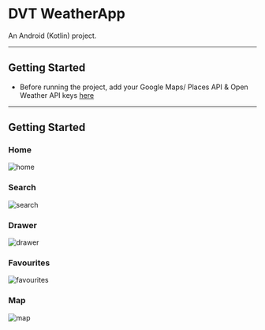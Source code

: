 # DVT WeatherApp

An Android (Kotlin) project.

-------------------

## Getting Started

- Before running the project, add your Google Maps/ Places API & Open Weather API keys [here](app/src/main/res/values/secrets.xml)

-------------------

## Getting Started

### Home

![home](https://user-images.githubusercontent.com/63927686/194921002-199510cf-4071-470f-a633-94c006faf2c7.png)

### Search

![search](https://user-images.githubusercontent.com/63927686/194921063-01f8b040-38e9-4ab6-ad6f-ebf8c2c6bd62.png)

### Drawer

![drawer](https://user-images.githubusercontent.com/63927686/194921097-e44ddfa0-ba9c-40eb-8bdb-ec6a2c4d7ab0.png)

### Favourites

![favourites](https://user-images.githubusercontent.com/63927686/194921123-5c0c3c8c-5039-4208-8f34-4710e969fb02.png)

### Map

![map](https://user-images.githubusercontent.com/63927686/194921157-750a7ed6-4481-462a-8ec7-e2abf2fb2a19.png)

